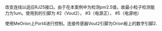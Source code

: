 改变连线以适应RJ25接口。由于在本案例中为检测pm2.5值，故最小粒子检测能力为1um。使用到的引脚为
#2（Vout2），
#3（电源正），
#5（电源地）

使用MeOrion上Port4进行控制。连接传感器Vout2引脚为Orion板上的数字引脚2.
